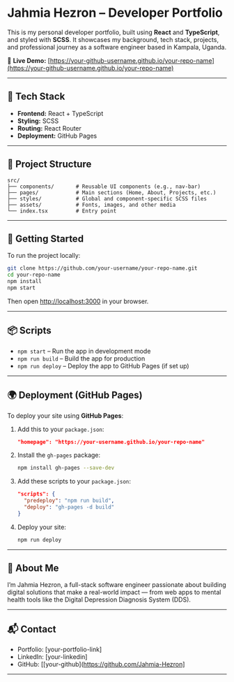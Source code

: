 # Jahmia Hezron – Developer Portfolio

This is my personal developer portfolio, built using **React** and **TypeScript**, and styled with **SCSS**. It showcases my background, tech stack, projects, and professional journey as a software engineer based in Kampala, Uganda.

🔗 **Live Demo:** [https://your-github-username.github.io/your-repo-name](https://your-github-username.github.io/your-repo-name)

---

## 🔧 Tech Stack

- **Frontend:** React + TypeScript
- **Styling:** SCSS
- **Routing:** React Router
- **Deployment:** GitHub Pages

---

## 📁 Project Structure

```
src/
├── components/       # Reusable UI components (e.g., nav-bar)
├── pages/            # Main sections (Home, About, Projects, etc.)
├── styles/           # Global and component-specific SCSS files
├── assets/           # Fonts, images, and other media
└── index.tsx         # Entry point
```

---

## 🚀 Getting Started

To run the project locally:

```bash
git clone https://github.com/your-username/your-repo-name.git
cd your-repo-name
npm install
npm start
```

Then open [http://localhost:3000](http://localhost:3000) in your browser.

---

## 📦 Scripts

- `npm start` – Run the app in development mode
- `npm run build` – Build the app for production
- `npm run deploy` – Deploy the app to GitHub Pages (if set up)

---

## 🌍 Deployment (GitHub Pages)

To deploy your site using **GitHub Pages**:

1. Add this to your `package.json`:
   ```json
   "homepage": "https://your-username.github.io/your-repo-name"
   ```

2. Install the `gh-pages` package:
   ```bash
   npm install gh-pages --save-dev
   ```

3. Add these scripts to your `package.json`:
   ```json
   "scripts": {
     "predeploy": "npm run build",
     "deploy": "gh-pages -d build"
   }
   ```

4. Deploy your site:
   ```bash
   npm run deploy
   ```

---

## 📖 About Me

I’m Jahmia Hezron, a full-stack software engineer passionate about building digital solutions that make a real-world impact — from web apps to mental health tools like the Digital Depression Diagnosis System (DDS).

---

## 📬 Contact

- Portfolio: [your-portfolio-link]
- LinkedIn: [your-linkedin]
- GitHub: [[your-github](https://github.com/Jahmia-Hezron]

---

